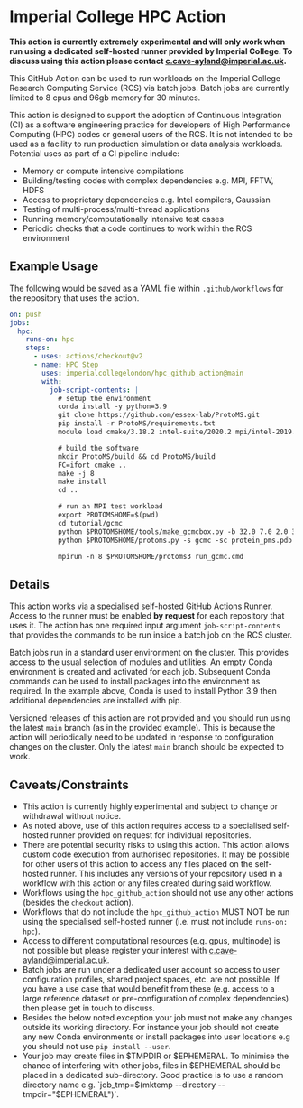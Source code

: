 # Imperial College HPC Action

**This action is currently extremely experimental and will only work when run
using a dedicated self-hosted runner provided by Imperial College. To discuss
using this action please contact c.cave-ayland@imperial.ac.uk.**

This GitHub Action can be used to run workloads on the Imperial College Research
Computing Service (RCS) via batch jobs. Batch jobs are currently limited to 8
cpus and 96gb memory for 30 minutes.

This action is designed to support the adoption of Continuous Integration (CI)
as a software engineering practice for developers of High Performance Computing
(HPC) codes or general users of the RCS. It is not intended to be used as a
facility to run production simulation or data analysis workloads. Potential uses
as part of a CI pipeline include:

* Memory or compute intensive compilations
* Building/testing codes with complex dependencies e.g. MPI, FFTW, HDFS
* Access to proprietary dependencies e.g. Intel compilers, Gaussian
* Testing of multi-process/multi-thread applications
* Running memory/computationally intensive test cases
* Periodic checks that a code continues to work within the RCS environment

## Example Usage

The following would be saved as a YAML file within `.github/workflows` for the
repository that uses the action.

```yaml
on: push
jobs:
  hpc:
    runs-on: hpc
    steps:
      - uses: actions/checkout@v2
      - name: HPC Step
        uses: imperialcollegelondon/hpc_github_action@main
        with:
          job-script-contents: |
            # setup the environment
            conda install -y python=3.9
            git clone https://github.com/essex-lab/ProtoMS.git
            pip install -r ProtoMS/requirements.txt
            module load cmake/3.18.2 intel-suite/2020.2 mpi/intel-2019.6.166

            # build the software
            mkdir ProtoMS/build && cd ProtoMS/build
            FC=ifort cmake ..
            make -j 8
            make install
            cd ..

            # run an MPI test workload
            export PROTOMSHOME=$(pwd)
            cd tutorial/gcmc
            python $PROTOMSHOME/tools/make_gcmcbox.py -b 32.0 7.0 2.0 3.5 4.0 8.0 -o gcmc_box.pdb
            python $PROTOMSHOME/protoms.py -s gcmc -sc protein_pms.pdb --gcmcbox gcmc_box.pdb --adams {-24..-17} --nequil 0 --nprod 100

            mpirun -n 8 $PROTOMSHOME/protoms3 run_gcmc.cmd
```

## Details

This action works via a specialised self-hosted GitHub Actions Runner. Access to
the runner must be enabled **by request** for each repository that uses it. The
action has one required input argument `job-script-contents` that provides the
commands to be run inside a batch job on the RCS cluster.

Batch jobs run in a standard user environment on the cluster. This provides
access to the usual selection of modules and utilities. An empty Conda
environment is created and activated for each job. Subsequent Conda commands can
be used to install packages into the environment as required. In the example
above, Conda is used to install Python 3.9 then additional dependencies are
installed with pip.

Versioned releases of this action are not provided and you should run using the
latest `main` branch (as in the provided example). This is because the action
will periodically need to be updated in response to configuration changes on the
cluster. Only the latest `main` branch should be expected to work.

## Caveats/Constraints

* This action is currently highly experimental and subject to change or
  withdrawal without notice.
* As noted above, use of this action requires access to a specialised
  self-hosted runner provided on request for individual repositories.
* There are potential security risks to using this action. This action allows
  custom code execution from authorised repositories. It may be possible for
  other users of this action to access any files placed on the self-hosted
  runner. This includes any versions of your repository used in a workflow with
  this action or any files created during said workflow.
* Workflows using the `hpc_github_action` should not use any other actions
  (besides the `checkout` action).
* Workflows that do not include the `hpc_github_action` MUST NOT be run using
  the specialised self-hosted runner (i.e. must not include `runs-on: hpc`).
* Access to different computational resources (e.g. gpus, multinode) is not
  possible but please register your interest with c.cave-ayland@imperial.ac.uk.
* Batch jobs are run under a dedicated user account so access to user
  configuration profiles, shared project spaces, etc. are not possible. If you
  have a use case that would benefit from these (e.g. access to a large
  reference dataset or pre-configuration of complex dependencies) then please
  get in touch to discuss.
* Besides the below noted exception your job must not make any changes outside
  its working directory. For instance your job should not create any new Conda
  environments or install packages into user locations e.g you should not use
  `pip install --user`.
* Your job may create files in $TMPDIR or $EPHEMERAL. To minimise the chance of
  interfering with other jobs, files in $EPHEMERAL should be placed in a
  dedicated sub-directory. Good practice is to use a random directory name e.g.
  `job_tmp=$(mktemp --directory --tmpdir="$EPHEMERAL")`.
